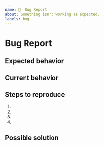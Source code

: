 ```yaml
---
name: 🐛  Bug Report
about: Something isn't working as expected.
labels: bug
---
```


# Bug Report

<!-- Provide a general summary of the issue -->

## Expected behavior

<!-- A description of what was expected to happen. -->

## Current behavior

<!-- A description of what actually happened. -->

## Steps to reproduce

1. <!-- First step to reproduce the bug -->
2.
3.
4.

## Possible solution

<!-- Not obligatory but helpful to provide a possible implementation and/or code to solve the bug -->
